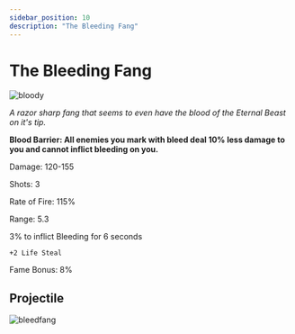 ```yaml
---
sidebar_position: 10
description: "The Bleeding Fang"
---
```


# The Bleeding Fang

![bloody](https://vwiki.valorserver.com/api/item/picture/the%20bleeding%20fang)

<i>A razor sharp fang that seems to even have the blood of the Eternal Beast on it's tip.</i>

**Blood Barrier: All enemies you mark with bleed deal 10% less damage to you and cannot inflict bleeding on you.**

Damage: 120-155

Shots: 3

Rate of Fire: 115%

Range: 5.3

3% to inflict Bleeding for 6 seconds

    +2 Life Steal

Fame Bonus: 8%



## Projectile

![bleedfang](https://cdn.discordapp.com/attachments/1160376179996496013/1170827917475983510/bleedingfang.gif)




